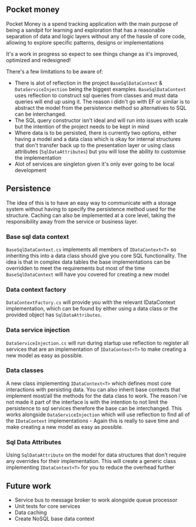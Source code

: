 ## Pocket money

Pocket Money is a spend tracking application with the main purpose of being a sandpit for learning and exploration that has a reasonable separation of data and
logic layers without any of the hassle of core code, allowing to explore specific patterns, designs or implementations

It's a work in progress so expect to see things change as it's improved, optimized and redesigned!

There's a few limitations to be aware of:
- There is alot of reflection in the project `BaseSqlDataContext` & `DataServiceInjection` being the biggest examples.
  `BaseSqlDataContext` uses reflection to construct sql queries from classes and must data queries will end up using it. The reason i didn't go with EF or similar
is to abstract the model from the persistence method so alternatives to SQL can be interchanged.
- The SQL query constructor isn't ideal and will run into issues with scale but the intention of the project needs to be kept in mind
- Where data is to be persisted, there is currently two options, either having a model and a data class which is okay for internal structures that don't transfer back up
to the presentation layer or using class attributes (`SqlDataAttributes`) but you will lose the ability to customise the implementation
- Alot of services are singleton given it's only ever going to be local development

## Persistence
The idea of this is to have an easy way to communicate with a storage system without having to specify the persistence method used for the structure. 
Caching can also be implemented at a core level, taking the responsibility away from the service or business layer.

### Base sql data context
`BaseSqlDataContext.cs` implements all members of `IDataContext<T>` so inheriting this into a data class should give you core
SQL functionality. The idea is that in complex data tables the base implementations can be overridden to meet the
requirements but most of the time `BaseSqlDataContext` will have you covered for creating a new model

### Data context factory
`DataContextFactory.cs` will provide you with the relevant IDataContext implementation, which can be found by either using a data class or the provided object 
has `SqlDataAttributes`.

### Data service injection
`DataServiceInjection.cs` will run during startup use reflection to register all services that are an implementation of
`IDataContext<T>` to make creating a new model as easy as possible.

### Data classes
A new class implementing `IDataContext<T>` which defines most core interactions with persisting data.
You can also inherit base contexts that implement most/all the methods for the data class to work. The reason i've not made
it part of the interface is with the intention to not limit the persistence to sql services therefore the base
can be interchanged. This works alongside `DataServiceInjection` which will use reflection to find all of the `IDataContext`
implementations - Again this is really to save time and make creating a new model as easy as possible.

### Sql Data Attributes
Using `SqlDataAttribute` on the model for data structures that don't require any overrides for their implementation.
This will create a generic class implementing `IDataContext<T>` for you to reduce the overhead further



## Future work
- Service bus to message broker to work alongside queue processor
- Unit tests for core services
- Data caching
- Create NoSQL base data context





